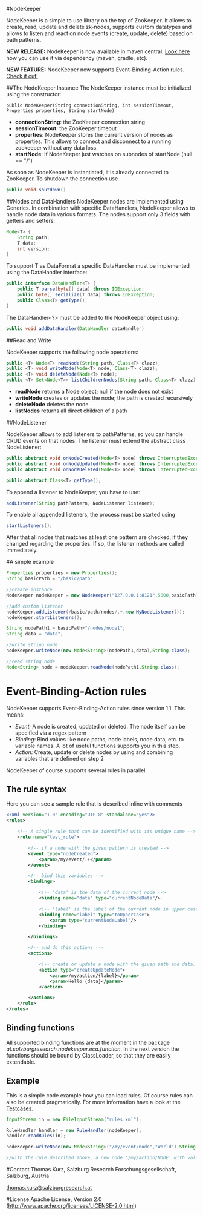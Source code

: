 #NodeKeeper

NodeKeeper is a simple to use library on the top of ZooKeeper. It allows to create, read, update and delete zk-nodes,
supports custom datatypes and allows to listen and react on node events (create, update, delete) based on path patterns.

**NEW RELEASE:** NodeKeeper is now available in maven central. [Look here](http://mvnrepository.com/artifact/at.salzburgresearch.nodekeeper/nodekeeper-java/1.1) how you can use it via dependency (maven, gradle, etc).

**NEW FEATURE:** NodeKeeper now supports Event-Binding-Action rules. [Check it out!](#event-binding-action-rules)

##The NodeKeeper Instance
The NodeKeeper instance must be initialized using the constructor:

    public NodeKeeper(String connectionString, int sessionTimeout, Properties properties, String startNode)

* **connectionString**: the ZooKeeper connection string
* **sessionTimeout**: the ZooKeeper timeout
* **properties**: NodeKeeper stores the current version of nodes as properties. This allows to connect and disconnect to a running zookeeper without any data loss.
* **startNode**: if NodeKeeper just watches on subnodes of startNode (null == "/")

As soon as NodeKeeper is instantiated, it is already connected to ZooKeeper. To shutdown the connection use

```java
public void shutdown()
```

##Nodes and DataHandlers
NodeKeeper nodes are implemented using Generics. In combination with specific DataHandlers, NodeKeeper allows to handle node
data in various formats. The nodes support only 3 fields with getters and setters:

```java
Node<T> {
    String path;
    T data;
    int version;
}
```

To support T as DataFormat a specific DataHandler must be implemented using the DataHandler interface:

```java
public interface DataHandler<T> {
    public T parse(byte[] data) throws IOException;
    public byte[] serialize(T data) throws IOException;
    public Class<T> getType();
}
```

The DataHandler<?> must be added to the NodeKeeper object using:

```java
public void addDataHandler(DataHandler dataHandler)
```

##Read and Write

NodeKeeper supports the following node operations:

```java
public <T> Node<T> readNode(String path, Class<T> clazz);
public <T> void writeNode(Node<T> node, Class<T> clazz);
public <T> void deleteNode(Node<T> node);
public <T> Set<Node<T>> listChildrenNodes(String path, Class<T> clazz);
```

* **readNode** returns a Node<T> object; null if the node does not exist
* **writeNode** creates or updates the node; the path is created recursively
* **deleteNode** deletes the node
* **listNodes** returns all direct children of a path

##NodeListener

NodeKeeper allows to add listeners to pathPatterns, so you can handle CRUD events on that nodes. The listener must extend
the abstract class NodeListener:

```java
public abstract void onNodeCreated(Node<T> node) throws InterruptedException, NodeKeeperException;
public abstract void onNodeUpdated(Node<T> node) throws InterruptedException, NodeKeeperException;
public abstract void onNodeDeleted(Node<T> node) throws InterruptedException, NodeKeeperException;

public abstract Class<T> getType();
```

To append a listener to NodeKeeper, you have to use:

```java
addListener(String pathPattern, NodeListener listener);
```

To enable all appended listeners, the process must be started using

```java
startListeners();
```

After that all nodes that matches at least one pattern are checked, if they changed regarding the properties. If so, the
listener methods are called immediately.

#A simple example

```java
Properties properties = new Properties();
String basicPath = "/basic/path"

//create instance
NodeKeeper nodeKeeper = new NodeKeeper("127.0.0.1:8121",5000,basicPath);

//add custom listener
nodeKeeper.addListener(/basic/path/nodes/.+,new MyNodeListener());
nodeKeeper.startListeners();

String nodePath1 = basicPath+"/nodes/node1";
String data = "data";

//write string node
nodeKeeper.writeNode(new Node<String>(nodePath1,data),String.class);

//read string node
Node<String> node = nodeKeeper.readNode(nodePath1,String.class);
```

# Event-Binding-Action rules

NodeKeeper supports Event-Binding-Action rules since version 1.1. This means:

 - *Event:* A node is created, updated or deleted. The node itself can be specified via a regex pattern
 - *Binding:* Bind values like node paths, node labels, node data, etc. to variable names. A lot of useful functions supports you in this step.
 - *Action:* Create, update or delete nodes by using and combining variables that are defined on step 2

NodeKeeper of course supports several rules in parallel.

## The rule syntax

Here you can see a sample rule that is described inline with comments

```xml
<?xml version="1.0" encoding="UTF-8" standalone="yes"?>
<rules>

    <!-- A single rule that can be identified with its unique name -->
    <rule name="test_rule">

        <!-- if a node with the given pattern is created -->
        <event type="nodeCreated">
            <param>/my/event/.+</param>
        </event>

        <!-- bind this variables -->
        <bindings>

            <!-- 'data' is the data of the current node -->
            <binding name="data" type="currentNodeData"/>

            <!-- 'label' is the label of the current node in upper case -->
            <binding name="label" type="toUpperCase">
                <param type="currentNodeLabel"/>
            </binding>

        </bindings>

        <!-- and do this actions -->
        <actions>

            <!-- create or update a node with the given path and data. The data in '{}' is replaced with the bound variables -->
            <action type="createUpdateNode">
                <param>/my/action/{label}</param>
                <param>Hello {data}</param>
            </action>

        </actions>
    </rule>
</rules>
```

## Binding functions

All supported binding functions are at the moment in the package *at.salzburgresearch.nodekeeper.eca.function*. In the next version
the functions should be bound by ClassLoader, so that they are easily extendable.

## Example

This is a simple code example how you can load rules. Of course rules can also be created pragmatically. For more information
have a look at the [Testcases.](src/test/java/at/salzburgresearch/nodekeeper/tests/ruleEngineTests/SimpleRuleTests.java)

```java
InputStream in = new FileInputStream("rules.xml");

RuleHandler handler = new RuleHandler(nodeKeeper);
handler.readRules(in);

nodeKeeper.writeNode(new Node<String>("/my/event/node","World"),String.class);

//with the rule described above, a new node '/my/action/NODE' with value 'Hello World' is created

```

#Contact
Thomas Kurz, Salzburg Research Forschungsgesellschaft, Salzburg, Austria

<thomas.kurz@salzburgresearch.at>

#License
Apache License, Version 2.0 (http://www.apache.org/licenses/LICENSE-2.0.html)